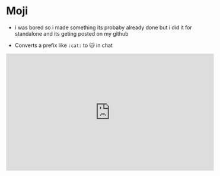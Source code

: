 # Moji

- i was bored so i made something its probaby already done but i did it for standalone and its geting posted on my github

- Converts a prefix like `:cat:` to :cat: in chat

<iframe width="560" height="315" src="https://cdn.discordapp.com/attachments/1161069644900221063/1217824214980235326/Desktop_2024.03.14_-_08.13.40.01.mp4?ex=66056e2e&is=65f2f92e&hm=43da5422bfb0d2481f4b432ef5f3d147f1b679fe92bc089ca2c9f854edf91fd8&" frameborder="0" allowfullscreen></iframe>
